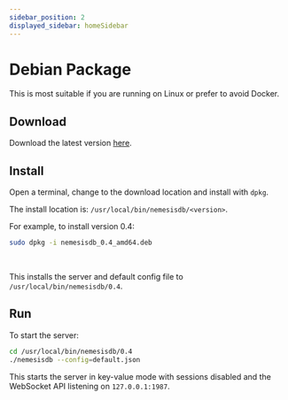 ```yaml
---
sidebar_position: 2
displayed_sidebar: homeSidebar
---
```


# Debian Package

This is most suitable if you are running on Linux or prefer to avoid Docker.

## Download

Download the latest version [here](https://releases.nemesisdb.io/package/nemesisdb_0.6.2_amd64.deb).


## Install
Open a terminal, change to the download location and install with `dpkg`.

The install location is: `/usr/local/bin/nemesisdb/<version>`.

For example, to install version 0.4:

```bash
sudo dpkg -i nemesisdb_0.4_amd64.deb
```
<br/>

This installs the server and default config file to `/usr/local/bin/nemesisdb/0.4`.


## Run
To start the server:

```bash
cd /usr/local/bin/nemesisdb/0.4
./nemesisdb --config=default.json
```

This starts the server in key-value mode with sessions disabled and the WebSocket API listening on `127.0.0.1:1987`.